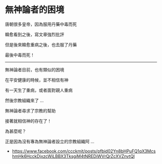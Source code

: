 # 無神論者的困境

唐朝很多皇帝，因為服用丹藥中毒而死

韓愈看到之後，寫文章強烈批評

但是後來韓愈重病之後，也去服了丹藥

最後中毒而死！

----

無神論者目前，也有類似的困境

在平安健康的時候，並不相信有神

有一天生了重病，或者面對親人重病

然後宗教組織來了 ...

無神論者尋求了宗教的幫助

接著就相信神的存在了！

為甚麼呢？

正是因為沒有專為無神論者設立的宗教組織阿 ...

* https://www.facebook.com/ccckmit/posts/pfbid02Yn8bHPuFQ1qX3McshmHk6HcckDjxzcWiLBBX3TksgiM4tNREDiWVrQrZcXVZnvtQl